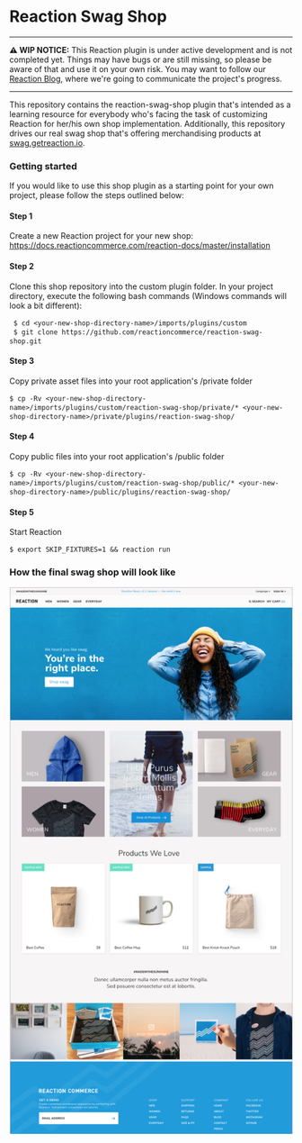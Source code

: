 # Reaction Swag Shop


---

 **⚠ WIP NOTICE:** This Reaction plugin is under active development and is not completed yet. Things may have bugs or are still missing,
 so please be aware of that and use it on your own risk.
 You may want to follow our [Reaction Blog](https://blog.reactioncommerce.com/building-and-launching-a-store-on-reaction/), where we're going to communicate the project's progress.  
 
---


This repository contains the reaction-swag-shop plugin that's intended as a learning resource for everybody
who's facing the task of customizing Reaction for her/his own shop implementation. Additionally, this repository drives
our real swag shop that's offering merchandising products at [swag.getreaction.io](swag.getreaction.io).


### Getting started
If you would like to use this shop plugin as a starting point for your own project, please follow the steps outlined below:

#### Step 1
Create a new Reaction project for your new shop: https://docs.reactioncommerce.com/reaction-docs/master/installation

#### Step 2
Clone this shop repository into the custom plugin folder. In your project directory, execute the following bash
 commands (Windows commands will look a bit different):
```
 $ cd <your-new-shop-directory-name>/imports/plugins/custom
 $ git clone https://github.com/reactioncommerce/reaction-swag-shop.git
```

#### Step 3
Copy private asset files into your root application's /private folder
```
$ cp -Rv <your-new-shop-directory-name>/imports/plugins/custom/reaction-swag-shop/private/* <your-new-shop-directory-name>/private/plugins/reaction-swag-shop/
```

#### Step 4
Copy public files into your root application's /public folder
```
$ cp -Rv <your-new-shop-directory-name>/imports/plugins/custom/reaction-swag-shop/public/* <your-new-shop-directory-name>/public/plugins/reaction-swag-shop/
```

#### Step 5
Start Reaction
```
$ export SKIP_FIXTURES=1 && reaction run
```


### How the final swag shop will look like

![Swag shop screenshot](https://raw.githubusercontent.com/reactioncommerce/reaction-docs/master/assets/reaction-swag-shop.png)
